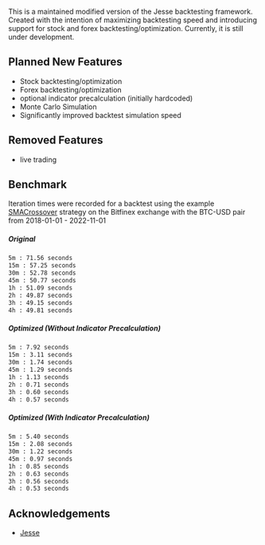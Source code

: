 This is a maintained modified version of the Jesse backtesting framework. Created with the intention of maximizing backtesting speed and introducing support for stock and forex backtesting/optimization. Currently, it is still under development. 

## Planned New Features

* Stock backtesting/optimization 
* Forex backtesting/optimization 
* optional indicator precalculation (initially hardcoded)
* Monte Carlo Simulation
* Significantly improved backtest simulation speed

## Removed Features

* live trading


## Benchmark

Iteration times were recorded for a backtest using the example [SMACrossover](https://github.com/jesse-ai/example-strategies/blob/master/SMACrossover/__init__.py) strategy on the Bitfinex exchange with the BTC-USD pair from 2018-01-01 - 2022-11-01
##### Original 

```bash
5m : 71.56 seconds
15m : 57.25 seconds
30m : 52.78 seconds
45m : 50.77 seconds
1h : 51.09 seconds
2h : 49.87 seconds
3h : 49.15 seconds
4h : 49.81 seconds
```

##### Optimized (Without Indicator Precalculation)

```bash
5m : 7.92 seconds
15m : 3.11 seconds
30m : 1.74 seconds
45m : 1.29 seconds
1h : 1.13 seconds 
2h : 0.71 seconds
3h : 0.60 seconds
4h : 0.57 seconds
```

##### Optimized (With Indicator Precalculation)

```bash
5m : 5.40 seconds
15m : 2.08 seconds 
30m : 1.22 seconds
45m : 0.97 seconds
1h : 0.85 seconds
2h : 0.63 seconds
3h : 0.56 seconds
4h : 0.53 seconds
```

## Acknowledgements

 - [Jesse](https://github.com/jesse-ai/jesse)